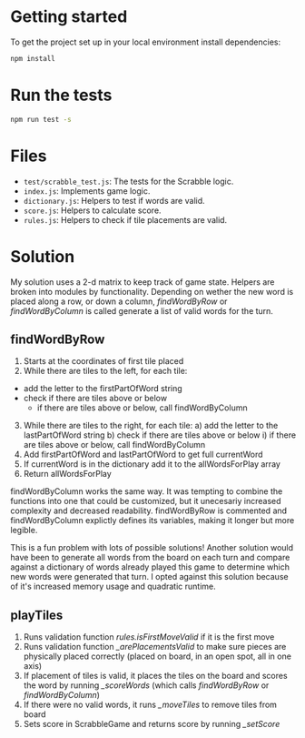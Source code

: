 # Getting started

To get the project set up in your local environment install dependencies:

```bash
npm install
```

# Run the tests

```bash
npm run test -s
```

# Files

- `test/scrabble_test.js`: The tests for the Scrabble logic.
- `index.js`: Implements game logic.
- `dictionary.js`: Helpers to test if words are valid.
- `score.js`: Helpers to calculate score.
- `rules.js`: Helpers to check if tile placements are valid.


# Solution

My solution uses a 2-d matrix to keep track of game state. Helpers are broken into modules by functionality. Depending on wether the new word is placed along a row, or down a column, *findWordByRow* or *findWordByColumn*  is called generate a list of valid words for the turn.


## findWordByRow
1. Starts at the coordinates of first tile placed
2. While there are tiles to the left, for each tile:
  * add the letter to the firstPartOfWord string
  * check if there are tiles above or below
    * if there are tiles above or below, call findWordByColumn
3. While there are tiles to the right, for each tile:
  a) add the letter to the lastPartOfWord string
  b) check if there are tiles above or below
    i) if there are tiles above or below, call findWordByColumn
4. Add firstPartOfWord and lastPartOfWord to get full currentWord
5. If currentWord is in the dictionary add it to the allWordsForPlay array
6. Return allWordsForPlay

findWordByColumn works the same way. It was tempting to combine the functions into one that could be customized, but it unecesariy increased complexity and decreased readability. findWordByRow is commented and findWordByColumn explictly defines its variables, making it longer but more legible.

This is a fun problem with lots of possible solutions! Another solution would have been to generate all words from the board on each turn and compare against a dictionary of words already played this game to determine which new words were generated that turn. I opted against this solution because of it's increased memory usage and quadratic runtime.

## playTiles
1. Runs validation function *rules.isFirstMoveValid* if it is the first move
2. Runs validation function *_arePlacementsValid* to make sure pieces are physically placed correctly (placed on board, in an open spot, all in one axis)
3. If placement of tiles is valid, it places the tiles on the board and scores the word by running *_scoreWords* (which calls *findWordByRow* or *findWordByColumn*)
4. If there were no valid words, it runs *_moveTiles* to remove tiles from board
5. Sets score in ScrabbleGame and returns score by running *_setScore*
